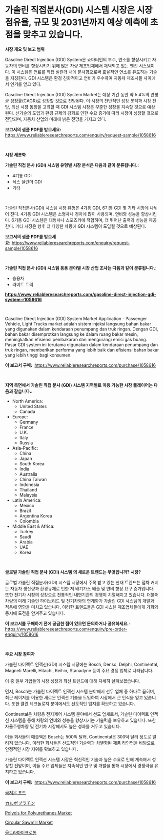 <p><h1>가솔린 직접분사(GDI) 시스템 시장은 시장 점유율, 규모 및 2031년까지 예상 예측에 초점을 맞추고 있습니다.</h1></p><p><strong>시장 개요 및 보고 범위</strong></p>
<p><p>Gasoline Direct Injection (GDI) System은 쇼마터인의 부수, 연소를 향상시키고 자동차의 연비를 향상시키기 위해 많은 차량 제조업체에서 채택되고 있는 엔진 시스템이다. 이 시스템은 연료를 직접 실린더 내에 분사함으로써 효율적인 연소를 유도하는 기술을 지칭한다. GDI 시스템은 환경 친화적이고 연비가 우수하여 자동차 제조사들 사이에서 인기를 얻고 있다.</p><p>Gasoline Direct Injection (GDI) System Market는 예상 기간 동안 약 5.4%의 연평균 성장률(CAGR)로 성장할 것으로 전망된다. 이 시장의 전반적인 성장 분석과 시장 전망, 최신 시장 동향을 고려할 때 GDI 시스템 시장은 꾸준한 성장을 지속할 것으로 예상된다. 신기술의 도입과 환경 규제의 강화로 인한 수요 증가에 따라 시장이 성장할 것으로 전망되며, 자동차 산업의 미래에 밝은 전망을 가지고 있다.</p></p>
<p><strong>보고서의 샘플 PDF를 받으세요:</strong> <a href="https://www.reliableresearchreports.com/enquiry/request-sample/1058616">https://www.reliableresearchreports.com/enquiry/request-sample/1058616</a></p>
<p>&nbsp;</p>
<p><strong>시장 세분화</strong></p>
<p><strong>가솔린 직접 분사 (GDI) 시스템 유형별 시장 분석은 다음과 같이 분류됩니다.:</strong></p>
<p><ul><li>4기통 GDI</li><li>식스 실린더 GDI</li><li>기타</li></ul></p>
<p>&nbsp;</p>
<p><p>가솔린 직접분사(GDI) 시스템 시장 유형은 4기통 GDI, 6기통 GDI 및 기타 시장에 나뉘어 진다. 4기통 GDI 시스템은 소형차나 경차에 많이 사용되며, 연비와 성능을 향상시킨다. 6기통 GDI 시스템은 대형차나 스포츠카에 적합하며, 더 뛰어난 출력과 성능을 제공한다. 기타 시장은 향후 더 다양한 차량에 GDI 시스템이 도입될 것으로 예상된다.</p></p>
<p><strong>보고서의 샘플 PDF를 받으세요:</strong>&nbsp;<a href="https://www.reliableresearchreports.com/enquiry/request-sample/1058616">https://www.reliableresearchreports.com/enquiry/request-sample/1058616</a></p>
<p>&nbsp;</p>
<p><strong> 가솔린 직접 분사 (GDI) 시스템 응용 분야별 시장 산업 조사는 다음과 같이 분류됩니다.:</strong></p>
<p><ul><li>승용차</li><li>라이트 트럭</li></ul></p>
<p><strong><a href="https://www.reliableresearchreports.com/gasoline-direct-injection-gdi-system-r1058616">https://www.reliableresearchreports.com/gasoline-direct-injection-gdi-system-r1058616</a></strong></p>
<p>&nbsp;</p>
<p><p>Gasoline Direct Injection (GDI) System Market Application - Passenger Vehicle, Light Trucks market adalah sistem injeksi langsung bahan bakar yang digunakan dalam kendaraan penumpang dan truk ringan. Dengan GDI, bahan bakar disemprotkan langsung ke dalam ruang bakar mesin, meningkatkan efisiensi pembakaran dan mengurangi emisi gas buang. Pasar GDI system ini terutama digunakan dalam kendaraan penumpang dan truk ringan, memberikan performa yang lebih baik dan efisiensi bahan bakar yang lebih tinggi bagi konsumen.</p></p>
<p><strong>이 보고서 구매:</strong>&nbsp; <a href="https://www.reliableresearchreports.com/purchase/1058616">https://www.reliableresearchreports.com/purchase/1058616</a></p>
<p>&nbsp;</p>
<p><strong>지역 측면에서 가솔린 직접 분사 (GDI) 시스템 지역별로 이용 가능한 시장 플레이어는 다음과 같습니다.:</strong></p>
<p><ul>
    <li>
        North America:
        <ul>
            <li>United States</li>
            <li>Canada</li>
        </ul>
    </li>
    <li>
        Europe:
        <ul>
            <li>Germany</li>
            <li>France</li>
            <li>U.K.</li>
            <li>Italy</li>
            <li>Russia</li>
        </ul>
    </li>
    <li>
        Asia-Pacific:
        <ul>
            <li>China</li>
            <li>Japan</li>
            <li>South Korea</li>
            <li>India</li>
            <li>Australia</li>
            <li>China Taiwan</li>
            <li>Indonesia</li>
            <li>Thailand</li>
            <li>Malaysia</li>
        </ul>
    </li>
    <li>
        Latin America:
        <ul>
            <li>Mexico</li>
            <li>Brazil</li>
            <li>Argentina Korea</li>
            <li>Colombia</li>
        </ul>
    </li>
    <li>
        Middle East & Africa:
        <ul>
            <li>Turkey</li>
            <li>Saudi</li>
            <li>Arabia</li>
            <li>UAE</li>
            <li>Korea</li>
        </ul>
    </li>
    </ul></p>
<p>&nbsp;</p>
<p><strong>글로벌 가솔린 직접 분사 (GDI) 시스템 의 새로운 트렌드는 무엇입니까? 시장?</strong></p>
<p><p>글로벌 가솔린 직접분사(GDI) 시스템 시장에서 주목 받고 있는 현재 트렌드는 점차 커지는 자동차 생산량과 환경규제로 인한 저 배기가스 배출 및 연비 향상 요구 증가입니다. 또한 전기차 시장의 성장으로 전통적인 내연기관의 경쟁이 치열해지고 있습니다. 더불어 차량의 미래 기술인 하이브리드 및 전기차와의 연계화가 가솔린 GDI 시스템의 개발과 적용에 영향을 미치고 있습니다. 이러한 트렌드들은 GDI 시스템 제조업체들에게 기회와 동시에 도전을 안겨주고 있습니다.</p></p>
<p><strong>이 보고서를 구매하기 전에 궁금한 점이 있으면 문의하거나 공유하세요.</strong>- <a href="https://www.reliableresearchreports.com/enquiry/pre-order-enquiry/1058616">https://www.reliableresearchreports.com/enquiry/pre-order-enquiry/1058616</a></p>
<p>&nbsp;</p>
<p><strong>주요 시장 참여자</strong></p>
<p><p>가솔린 다이렉트 인젝션(GDI) 시스템 시장에는 Bosch, Denso, Delphi, Continental, Magneti Marelli, Hitachi, Keihin, Stanadyne 등이 주요 경쟁 업체로 나타납니다. </p><p>이 중 일부 기업들의 시장 성장과 최신 트렌드에 대해 자세히 살펴보겠습니다.</p><p>먼저, Bosch는 가솔린 다이렉트 인젝션 시스템 분야에서 선두 업체 중 하나로 꼽히며, 최근 레이저를 이용한 새로운 인젝션 기술을 도입하여 시장에서 큰 인식을 얻고 있습니다. 또한 클린 테크놀로지 분야에서도 선도적인 입지를 확보하고 있습니다.</p><p>Continental은 차량용 전자제어 시스템 분야에서 선도 업체로서, 가솔린 다이렉트 인젝션 시스템을 통해 차량의 연비와 성능을 향상시키는 기술력을 보유하고 있습니다. 또한 자율주행차량 및 전기차 시장에서도 높은 성과를 거두고 있습니다.</p><p>이들 회사들의 매출액은 Bosch는 500억 달러, Continental은 300억 달러 정도로 알려져 있습니다. 이러한 회사들은 선도적인 기술력과 차별화된 제품 라인업을 바탕으로 안정적인 시장 지위를 확보하고 있습니다.</p><p>가솔린 다이렉트 인젝션 시스템 시장은 혁신적인 기술과 높은 수요로 인해 계속해서 성장할 전망이며, 이들 주요 업체들은 지속적인 연구 및 개발을 통해 시장에서 경쟁력을 유지하고 있습니다.</p></p>
<p><strong>이 보고서 구매:</strong>&nbsp;&nbsp;<a href="https://www.reliableresearchreports.com/purchase/1058616">https://www.reliableresearchreports.com/purchase/1058616</a></p>
<p><p><a href="https://github.com/akzkkws047661437/Market-Research-Report-List-1/blob/main/974897928782.md">극저온 포드</a></p><p><a href="https://github.com/EstelWisozk1/Market-Research-Report-List-1/blob/main/348448531302.md">カルボプラチン</a></p><p><a href="https://www.linkedin.com/pulse/polyols-polyurethanes-market-size-examines-its-scope-primary-mjeyc?trackingId=3xTRkDlXxDx%2BjHvWOzMvSg%3D%3D">Polyols for Polyurethanes Market</a></p><p><a href="https://github.com/abdelrhmankishk22/Market-Research-Report-List-4/blob/main/circular-sawmill-market.md">Circular Sawmill Market</a></p><p><a href="https://github.com/vsckjg50460/Market-Research-Report-List-1/blob/main/769420928783.md">울트라마이크로톰</a></p></p>